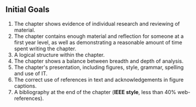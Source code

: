 ## Initial Goals

1. The chapter shows evidence of individual research and reviewing of material.
2. The chapter contains enough material and reflection for someone at a first year level, as well as demonstrating a reasonable amount of time spent writing the chapter.
3. A logical structure within the chapter.
4. The chapter shows a balance between breadth and depth of analysis.
5. The chapter's presentation, including figures, style, grammar, spelling and use of IT.
6. The correct use of references in text and acknowledgements in figure captions.
7. A bibliography at the end of the chapter (**IEEE style**, less than 40% web-references).